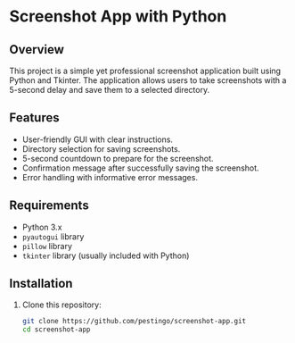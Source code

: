 # Screenshot App with Python

## Overview

This project is a simple yet professional screenshot application built using Python and Tkinter. The application allows users to take screenshots with a 5-second delay and save them to a selected directory.

## Features

- User-friendly GUI with clear instructions.
- Directory selection for saving screenshots.
- 5-second countdown to prepare for the screenshot.
- Confirmation message after successfully saving the screenshot.
- Error handling with informative error messages.

## Requirements

- Python 3.x
- `pyautogui` library
- `pillow` library
- `tkinter` library (usually included with Python)

## Installation

1. Clone this repository:
   ```bash
   git clone https://github.com/pestingo/screenshot-app.git
   cd screenshot-app
